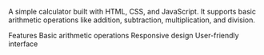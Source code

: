 A simple calculator built with HTML, CSS, and JavaScript. It supports basic arithmetic operations like addition, subtraction, multiplication, and division.

Features
Basic arithmetic operations
Responsive design
User-friendly interface
